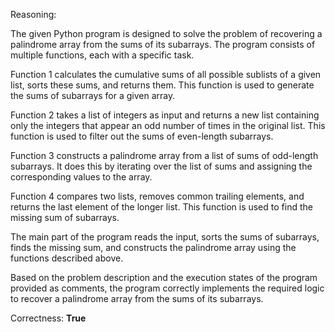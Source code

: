 Reasoning: 

The given Python program is designed to solve the problem of recovering a palindrome array from the sums of its subarrays. The program consists of multiple functions, each with a specific task.

Function 1 calculates the cumulative sums of all possible sublists of a given list, sorts these sums, and returns them. This function is used to generate the sums of subarrays for a given array.

Function 2 takes a list of integers as input and returns a new list containing only the integers that appear an odd number of times in the original list. This function is used to filter out the sums of even-length subarrays.

Function 3 constructs a palindrome array from a list of sums of odd-length subarrays. It does this by iterating over the list of sums and assigning the corresponding values to the array.

Function 4 compares two lists, removes common trailing elements, and returns the last element of the longer list. This function is used to find the missing sum of subarrays.

The main part of the program reads the input, sorts the sums of subarrays, finds the missing sum, and constructs the palindrome array using the functions described above.

Based on the problem description and the execution states of the program provided as comments, the program correctly implements the required logic to recover a palindrome array from the sums of its subarrays.

Correctness: **True**